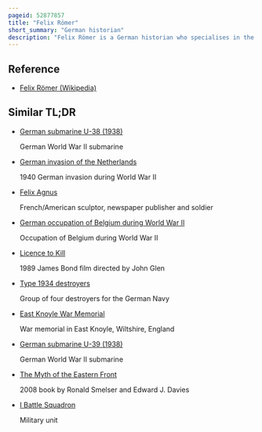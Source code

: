 ```yaml
---
pageid: 52877857
title: "Felix Römer"
short_summary: "German historian"
description: "Felix Römer is a German historian who specialises in the history of World War II. He has carried out pioneering Research into the Implementation of the Commissar Order by Combat Formations of the Wehrmacht and the Attitudes of german Soldiers based on the surreptitiously recorded Conversations of Prisoners of War held."
---
```


## Reference

- [Felix Römer (Wikipedia)](https://en.wikipedia.org/?curid=52877857)

## Similar TL;DR

- [German submarine U-38 (1938)](/tldr/en/german-submarine-u-38-1938)

  German World War II submarine

- [German invasion of the Netherlands](/tldr/en/german-invasion-of-the-netherlands)

  1940 German invasion during World War II

- [Felix Agnus](/tldr/en/felix-agnus)

  French/American sculptor, newspaper publisher and soldier

- [German occupation of Belgium during World War II](/tldr/en/german-occupation-of-belgium-during-world-war-ii)

  Occupation of Belgium during World War II

- [Licence to Kill](/tldr/en/licence-to-kill)

  1989 James Bond film directed by John Glen

- [Type 1934 destroyers](/tldr/en/type-1934-destroyers)

  Group of four destroyers for the German Navy

- [East Knoyle War Memorial](/tldr/en/east-knoyle-war-memorial)

  War memorial in East Knoyle, Wiltshire, England

- [German submarine U-39 (1938)](/tldr/en/german-submarine-u-39-1938)

  German World War II submarine

- [The Myth of the Eastern Front](/tldr/en/the-myth-of-the-eastern-front)

  2008 book by Ronald Smelser and Edward J. Davies

- [I Battle Squadron](/tldr/en/i-battle-squadron)

  Military unit
